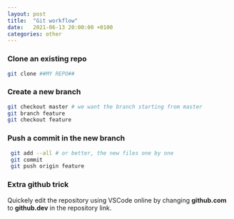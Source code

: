 ```yaml
---
layout: post
title:  "Git workflow"
date:   2021-06-13 20:00:00 +0100
categories: other
---
```




### Clone an existing repo
```bash
git clone ##MY REPO##
```

### Create a new branch
```bash
git checkout master # we want the branch starting from master
git branch feature
git checkout feature
```

### Push a commit in the new branch
```bash
 git add --all # or better, the new files one by one
 git commit
 git push origin feature
 ```


### Extra github trick
Quickely edit the repository using VSCode online by changing **github.com** to **github.dev** in the repository link.